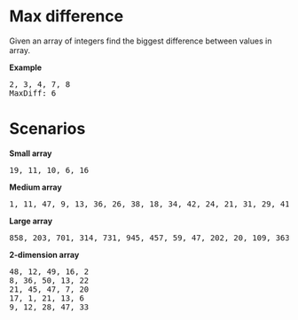 Max difference
=================
Given an array of integers find the biggest difference between values in array.

**Example**
<pre>
2, 3, 4, 7, 8
MaxDiff: 6
</pre>

Scenarios
=================
**Small array**
<pre>
19, 11, 10, 6, 16
</pre>

**Medium array**
<pre>
1, 11, 47, 9, 13, 36, 26, 38, 18, 34, 42, 24, 21, 31, 29, 41, 23, 48, 45, 46, 40, 44, 5, 17, 4
</pre>

**Large array**
<pre>
858, 203, 701, 314, 731, 945, 457, 59, 47, 202, 20, 109, 363, 966, 267, 656, 729, 613, 932, 931, 765, 807, 419, 743, 782, 987, 556, 662, 303, 887, 279, 362, 22, 168, 908, 813, 93, 120, 778, 825, 310, 718, 123, 978, 328, 513, 476, 570, 191, 10
</pre>

**2-dimension array**
<pre>
48, 12, 49, 16, 2
8, 36, 50, 13, 22
21, 45, 47, 7, 20
17, 1, 21, 13, 6
9, 12, 28, 47, 33
</pre>